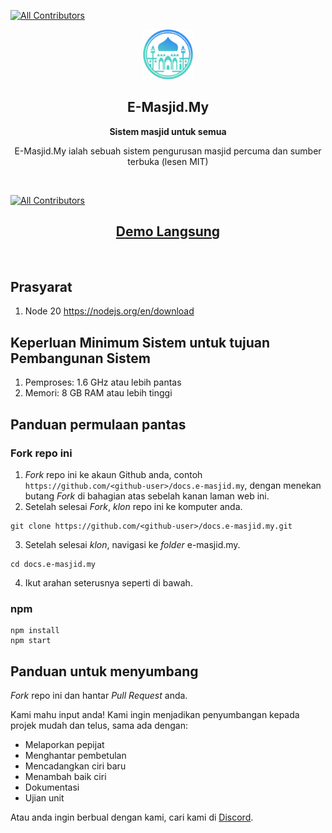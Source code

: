 
<!-- ALL-CONTRIBUTORS-BADGE:START - Do not remove or modify this section -->
[![All Contributors](https://img.shields.io/badge/all_contributors-10-orange.svg?style=flat-square)](#contributors-)
<!-- ALL-CONTRIBUTORS-BADGE:END -->
<p align="center">
  <img src="misc/assets/img/logo.png" alt="E-Masjid.My" width="80" height="80"/>
</p>

<h2 align="center"><b>E-Masjid.My</b></h2>
<p align="center"><b>Sistem masjid untuk semua</b></p>
<p align="center">
  E-Masjid.My ialah sebuah sistem pengurusan masjid percuma dan sumber terbuka (lesen MIT)
</p><br>

[![All Contributors](https://img.shields.io/github/all-contributors/Dev4w4n/docs.e-masjid.my?color=ee8449&style=flat-square)](#contributors)

<h2 align="center">
  <a href='https://docs.e-masjid.my'>Demo Langsung</a>
</h2><br>

## Prasyarat
1. Node 20 https://nodejs.org/en/download

## Keperluan Minimum Sistem untuk tujuan Pembangunan Sistem
1. Pemproses: 1.6 GHz atau lebih pantas
2. Memori: 8 GB RAM atau lebih tinggi

## Panduan permulaan pantas
### Fork repo ini
1. *Fork* repo ini ke akaun Github anda, contoh `https://github.com/<github-user>/docs.e-masjid.my`, dengan menekan butang *Fork* di bahagian atas sebelah kanan laman web ini.
2. Setelah selesai *Fork*, *klon* repo ini ke komputer anda.
```
git clone https://github.com/<github-user>/docs.e-masjid.my.git
```
3. Setelah selesai *klon*, navigasi ke *folder* e-masjid.my.
```
cd docs.e-masjid.my
```
4. Ikut arahan seterusnya seperti di bawah.
### npm
```
npm install
npm start
```

## Panduan untuk menyumbang
*Fork* repo ini dan hantar *Pull Request* anda.

Kami mahu input anda! Kami ingin menjadikan penyumbangan kepada projek mudah dan telus, sama ada dengan:

- Melaporkan pepijat
- Menghantar pembetulan
- Mencadangkan ciri baru
- Menambah baik ciri
- Dokumentasi
- Ujian unit
  
Atau anda ingin berbual dengan kami, cari kami di [Discord](https://discord.gg/k2zGpWTDpe).